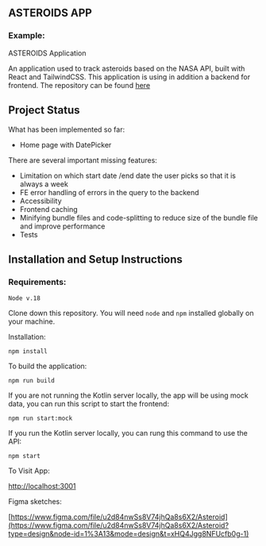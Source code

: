 ## ASTEROIDS APP

### Example:

ASTEROIDS Application

An application used to track asteroids based on the NASA API, built with React and TailwindCSS.
This application is using in addition a backend for frontend. The repository can be found [here](https://github.com/CyrielleAlbert/asteroid-backend-kotlin)

## Project Status

What has been implemented so far:

- Home page with DatePicker

There are several important missing features:

- Limitation on which start date /end date the user picks so that it is always a week
- FE error handling of errors in the query to the backend
- Accessibility
- Frontend caching
- Minifying bundle files and code-splitting to reduce size of the bundle file and improve performance
- Tests

## Installation and Setup Instructions

### Requirements:

`Node v.18`

Clone down this repository. You will need `node` and `npm` installed globally on your machine.

Installation:

`npm install`

To build the application:

`npm run build`

If you are not running the Kotlin server locally, the app will be using mock data, you can run this script to start the frontend:

`npm run start:mock`

If you run the Kotlin server locally, you can rung this command to use the API:

`npm start`

To Visit App:

[http://localhost:3001](http://localhost:3001)

Figma sketches:

[https://www.figma.com/file/u2d84nwSs8V74jhQa8s6X2/Asteroid](https://www.figma.com/file/u2d84nwSs8V74jhQa8s6X2/Asteroid?type=design&node-id=1%3A13&mode=design&t=xHQ4Jgg8NFUcfb0g-1)
